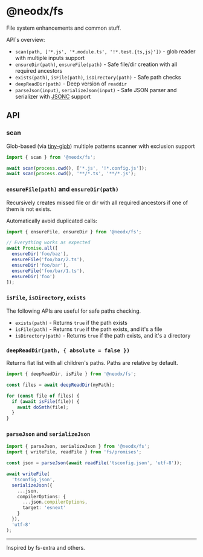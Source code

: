 # @neodx/fs

File system enhancements and common stuff.

API`s overview:

- `scan(path, ['*.js', '*.module.ts', '!*.test.{ts,js}'])` - glob reader with multiple inputs support
- `ensureDir(path)`, `ensureFile(path)` - Safe file/dir creation with all required ancestors
- `exists(path)`, `isFile(path)`, `isDirectory(path)` - Safe path checks
- `deepReadDir(path)` - Deep version of `readdir`
- `parseJson(input)`, `serializeJson(input)` - Safe JSON parser and serializer with [JSONC](https://www.npmjs.com/package/jsonc-parser) support

## API

### scan

Glob-based (via [tiny-glob](https://www.npmjs.com/package/tiny-glob)) multiple patterns scanner with exclusion support

```typescript
import { scan } from '@neodx/fs';

await scan(process.cwd(), ['*.js', '!*.config.js']);
await scan(process.cwd(), '**/*.ts', '**/*.js');
```

### `ensureFile(path)` and `ensureDir(path)`

Recursively creates missed file or dir with all required ancestors if one of them is not exists.

Automatically avoid duplicated calls:

```typescript
import { ensureFile, ensureDir } from '@neodx/fs';

// Everything works as expected
await Promise.all([
  ensureDir('foo/baz'),
  ensureFile('foo/bar/2.ts'),
  ensureDir('foo/bar'),
  ensureFile('foo/bar/1.ts'),
  ensureDir('foo')
]);
```

### `isFile`, `isDirectory`, `exists`

The following APIs are useful for safe paths checking.

- `exists(path)` - Returns `true` if the path exists
- `isFile(path)` - Returns `true` if the path exists, and it's a file
- `isDirectory(path)` - Returns `true` if the path exists, and it's a directory

### `deepReadDir(path, { absolute = false })`

Returns flat list with all children's paths. Paths are relative by default.

```typescript
import { deepReadDir, isFile } from '@neodx/fs';

const files = await deepReadDir(myPath);

for (const file of files) {
  if (await isFile(file)) {
    await doSmth(file);
  }
}
```

### `parseJson` and `serializeJson`

```typescript
import { parseJson, serializeJson } from '@neodx/fs';
import { writeFile, readFile } from 'fs/promises';

const json = parseJson(await readFile('tsconfig.json', 'utf-8'));

await writeFile(
  'tsconfig.json',
  serializeJson({
    ...json,
    compilerOptions: {
      ...json.compilerOptions,
      target: 'esnext'
    }
  }),
  'utf-8'
);
```

---

Inspired by fs-extra and others.
